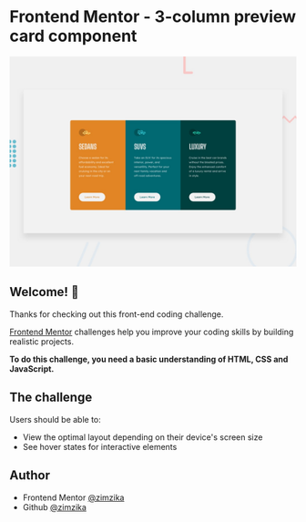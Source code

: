 # Frontend Mentor - 3-column preview card component

![Design preview for the 3-column preview card component coding challenge](./design/desktop-preview.jpg)

## Welcome! 👋

Thanks for checking out this front-end coding challenge.

[Frontend Mentor](https://www.frontendmentor.io) challenges help you improve your coding skills by building realistic projects.

**To do this challenge, you need a basic understanding of HTML, CSS and JavaScript.**

## The challenge

Users should be able to:

- View the optimal layout depending on their device's screen size
- See hover states for interactive elements



## Author

- Frontend Mentor [@zimzika](https://www.frontendmentor.io/profile/zimzika)
- Github [@zimzika](https://www.github.com/zimzika)